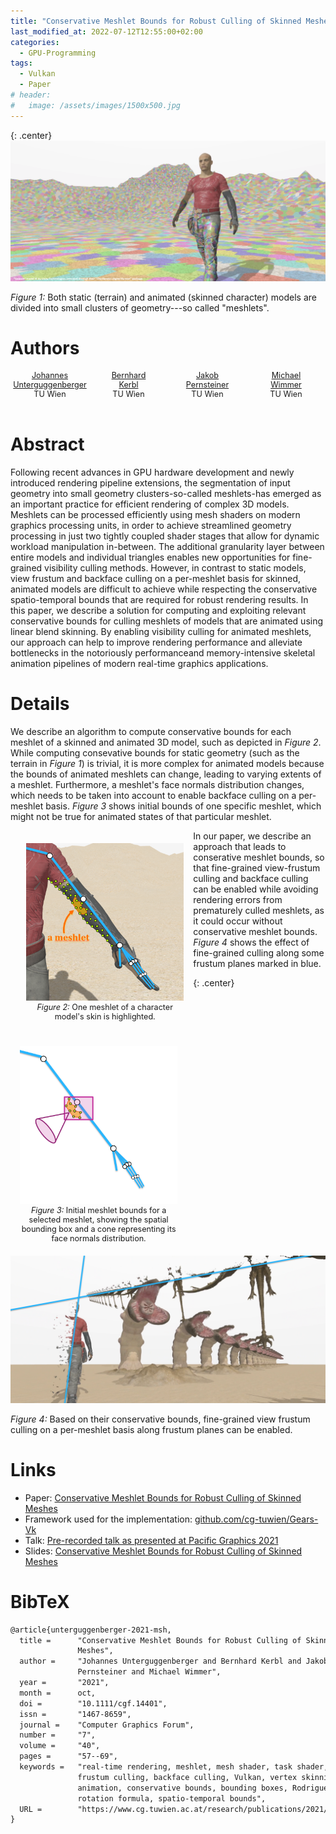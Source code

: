 ```yaml
---
title: "Conservative Meshlet Bounds for Robust Culling of Skinned Meshes (Paper Page)"
last_modified_at: 2022-07-12T12:55:00+02:00
categories:
  - GPU-Programming
tags:
  - Vulkan
  - Paper
# header:
#   image: /assets/images/1500x500.jpg
---
```


{: .center}
[![Terrain and skinned character model divided into meshlets](/assets/images/msh-header-image.png)](/assets/images/msh-header-image.png)

_Figure 1:_ Both static (terrain) and animated (skinned character) models are divided into small clusters of geometry---so called "meshlets". 

# Authors

<div style="display:block;">
  <div style="float:left; width:25%; text-align:center; font-size:0.9em;">
    <a href="https://johannesugb.github.io/">Johannes<br/>Unterguggenberger</a><br/>
    TU Wien
  </div>
  <div style="float:left; width:25%; text-align:center; font-size:0.9em;">
    <a href="https://www.cg.tuwien.ac.at/staff/BernhardKerbl">Bernhard<br/>Kerbl</a><br/>
    TU Wien
  </div>
  <div style="float:left; width:25%; text-align:center; font-size:0.9em;">
    <a href="https://www.markussteinberger.net/">Jakob<br/>Pernsteiner</a><br/>
    TU Wien
  </div>
  <div style="float:left; width:25%; text-align:center; font-size:0.9em;">
    <a href="https://www.cg.tuwien.ac.at/staff/MichaelWimmer">Michael<br/>Wimmer</a><br/>
    TU Wien
  </div>
</div>
<p>&nbsp;</p>

# Abstract

Following recent advances in GPU hardware development and newly introduced rendering pipeline extensions, the segmentation of input geometry into small geometry clusters-so-called meshlets-has emerged as an important practice for efficient rendering of complex 3D models. Meshlets can be processed efficiently using mesh shaders on modern graphics processing units, in order to achieve streamlined geometry processing in just two tightly coupled shader stages that allow for dynamic workload manipulation in-between. The additional granularity layer between entire models and individual triangles enables new opportunities for fine-grained visibility culling methods. However, in contrast to static models, view frustum and backface culling on a per-meshlet basis for skinned, animated models are difficult to achieve while respecting the conservative spatio-temporal bounds that are required for robust rendering results. In this paper, we describe a solution for computing and exploiting relevant conservative bounds for culling meshlets of models that are animated using linear blend skinning. By enabling visibility culling for animated meshlets, our approach can help to improve rendering performance and alleviate bottlenecks in the notoriously performanceand memory-intensive skeletal animation pipelines of modern real-time graphics applications.

# Details

We describe an algorithm to compute conservative bounds for each meshlet of a skinned and animated 3D model, such as depicted in _Figure 2_. While computing consevative bounds for static geometry (such as the terrain in _Figure 1_) is trivial, it is more complex for animated models because the bounds of animated meshlets can change, leading to varying extents of a meshlet. Furthermore, a meshlet's face normals distribution changes, which needs to be taken into account to enable backface culling on a per-meshlet basis. _Figure 3_ shows initial bounds of one specific meshlet, which might not be true for animated states of that particular meshlet. 

<div style="display:block;">
   <div style="float:left; width:50%; padding:4% 3% 4% 5%; text-align:center; font-size:0.9em;">
    <a href="/assets/images/msh-meshlet-on-skin.png" class="image-popup"><img src="/assets/images/msh-meshlet-on-skin.png" alt="One meshlet highlighted of a skinned character model"/></a><br/>
     <em>Figure 2:</em> One meshlet of a character model's skin is highlighted.
  </div>
  <div style="float:left; width:50%; padding:4% 5% 4% 3%; text-align:center; font-size:0.9em;">
    <a href="/assets/images/msh-meshlet-bounds.png" class="image-popup"><img src="/assets/images/msh-meshlet-bounds.png" alt="Initial meshlet bounds"/></a><br/>
     <em>Figure 3:</em> Initial meshlet bounds for a selected meshlet, showing the spatial bounding box and a cone representing its face normals distribution.
  </div>
</div>

In our paper, we describe an approach that leads to conserative meshlet bounds, so that fine-grained view-frustum culling and backface culling can be enabled while avoiding rendering errors from prematurely culled meshlets, as it could occur without conservative meshlet bounds. _Figure 4_ shows the effect of fine-grained culling along some frustum planes marked in blue.

{: .center}
[![Fine-grained view frustum culling](/assets/images/msh-meshlet-culling.png)](/assets/images/msh-meshlet-culling.png)

_Figure 4:_ Based on their conservative bounds, fine-grained view frustum culling on a per-meshlet basis along frustum planes can be enabled.

# Links
- Paper: [Conservative Meshlet Bounds for Robust Culling of Skinned Meshes](https://www.cg.tuwien.ac.at/research/publications/2021/unterguggenberger-2021-msh/unterguggenberger-2021-msh-paper.pdf)
- Framework used for the implementation: [github.com/cg-tuwien/Gears-Vk](https://github.com/cg-tuwien/Gears-Vk)
- Talk: [Pre-recorded talk as presented at Pacific Graphics 2021](https://youtu.be/auE3AF7B06A)
- Slides: [Conservative Meshlet Bounds for Robust Culling of Skinned Meshes](https://www.cg.tuwien.ac.at/research/publications/2021/unterguggenberger-2021-msh/unterguggenberger-2021-msh-slides.pdf)

# BibTeX

```tex
@article{unterguggenberger-2021-msh,
  title =      "Conservative Meshlet Bounds for Robust Culling of Skinned
               Meshes",
  author =     "Johannes Unterguggenberger and Bernhard Kerbl and Jakob
               Pernsteiner and Michael Wimmer",
  year =       "2021",
  month =      oct,
  doi =        "10.1111/cgf.14401",
  issn =       "1467-8659",
  journal =    "Computer Graphics Forum",
  number =     "7",
  volume =     "40",
  pages =      "57--69",
  keywords =   "real-time rendering, meshlet, mesh shader, task shader, view
               frustum culling, backface culling, Vulkan, vertex skinning,
               animation, conservative bounds, bounding boxes, Rodrigues'
               rotation formula, spatio-temporal bounds",
  URL =        "https://www.cg.tuwien.ac.at/research/publications/2021/unterguggenberger-2021-msh/",
}
```              

